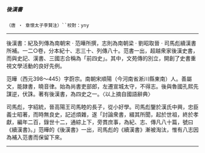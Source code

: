 

##### 後漢書
`（唐 ‧ 章懷太子李賢注）``校對：yny`

* * *

後漢書：紀及列傳為南朝宋 ‧ 范曄所撰，志則為南朝梁 ‧ 劉昭取晉 ‧ 司馬彪續漢書所補。一二○卷，分本紀十、志三十、列傳八十。范書一出，超越衆家後漢史書，而與史記、漢書、三國志合稱為「前四史」。其中，文苑傳的別立，開創了史書重視文學活動的良好先例。

范曄（西元398～445）字蔚宗。南朝宋順陽（今河南省淅川縣東南）人。善屬文，能隷書，曉音律。始為尚書吏部郎，左遷宣城太守，不得志。後與魯國孔熙先謀逆，伏誅。著有後漢書，為四史之一。〈以上摘自國語辭典〉

司馬彪，字紹統，晉高陽王司馬睦的長子，從小好學。司馬彪鑒於漢氏中興，忠臣義士昭著，而時無良史，記述煩雜，遂「討論衆書，綴其所聞，起於世祖，終於孝獻，編年二百，錄世十二，通綜上下，旁貫庶事，為紀、志、傳凡八十篇，號曰《續漢書》。」范曄的《後漢書》一出，司馬彪的《續漢書》漸被淘汰，惟有八志因為補入范書而保留下來。

* * *


